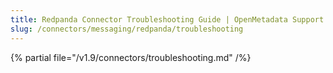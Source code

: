 ```yaml
---
title: Redpanda Connector Troubleshooting Guide | OpenMetadata Support
slug: /connectors/messaging/redpanda/troubleshooting
---
```


{% partial file="/v1.9/connectors/troubleshooting.md" /%}
